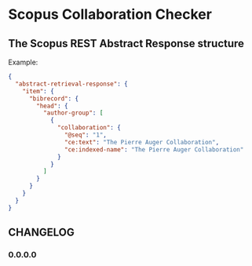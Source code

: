 # Scopus Collaboration Checker

## The Scopus REST Abstract Response structure

Example:
```json
{
  "abstract-retrieval-response": {
    "item": {
      "bibrecord": {
        "head": {
          "author-group": [
            {
              "collaboration": {
                "@seq": "1",
                "ce:text": "The Pierre Auger Collaboration",
                "ce:indexed-name": "The Pierre Auger Collaboration"
              }      
            }
          ]
        }
      }
    }
  }
}
```

## CHANGELOG

### 0.0.0.0